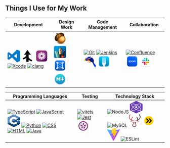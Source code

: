 ## Things I Use for My Work

|**Development**|**Design Work**|**Code Management**|**Collaboration**|
|---|---|---|---|
|<a href="https://code.visualstudio.com/"><img src="https://raw.githubusercontent.com/mike-lischke/mike-lischke/master/images/vscode-logo.svg" title="Visual Studio Code" alt="Visual Studio Code" width="40" height="40" /></a>&nbsp;<a href="https://www.araxis.com/merge/index.en"><img src="https://raw.githubusercontent.com/mike-lischke/mike-lischke/master/images/araxis-merge.jpg" title="Araxis Merge Visual Diff" alt="Araxis Merge" width="40" height="40" /></a>&nbsp;<a href="https://macromates.com/"><img src="https://raw.githubusercontent.com/mike-lischke/mike-lischke/master/images/textmate-logo.png" title="TextMate" alt="TextMate" width="40" height="40" /></a>&nbsp;<a href="https://developer.apple.com/xcode/"><img src="https://cdn.jsdelivr.net/gh/devicons/devicon/icons/xcode/xcode-original.svg" title="Xcode" alt="Xcode" width="40" height="40" /></a>&nbsp;<a href="https://clang.llvm.org/"><img src="https://clangpowertools.com/assets/svg/logoClangPowerTools2.svg" title="clang" alt="clang" width="40" height="40" /></a>|<a href="https://flyingmeat.com/acorn/"><img src="https://raw.githubusercontent.com/mike-lischke/mike-lischke/master/images/acorn-logo.png" title="Acorn Image Editor" alt="Acorn" width="40" height="40" /></a>&nbsp;<a href="https://www.graphic.com/"><img src="https://raw.githubusercontent.com/mike-lischke/mike-lischke/master/images/graphic-logo.svg" title="Graphic.app Vector Image Editor" alt="Graphic.app" width="40" height="40" /></a>&nbsp;<a href="https://xscopeapp.com/"><img src="https://raw.githubusercontent.com/mike-lischke/mike-lischke/master/images/xscope-logo.svg" title="xScope Screen Inspection Tool" alt="xScope" width="40" height="40" /></a>&nbsp;<a href="https://macdown.uranusjr.com/"><img src="https://raw.githubusercontent.com/mike-lischke/mike-lischke/master/images/macdown-logo.png" title="The Open Source Markdown Editor for macOS" alt="MacDown" width="40" height="40" /></a>&nbsp;|<a href="https://git-scm.com/"><img src="https://cdn.jsdelivr.net/gh/devicons/devicon/icons/git/git-original.svg" title="Git Source Code Management" alt="Git" width="40" height="40"/></a>&nbsp;<a href="https://www.jenkins.io/"><img src="https://cdn.jsdelivr.net/gh/devicons/devicon/icons/jenkins/jenkins-line.svg" title="Jenkins Continuous Integration" alt="Jenkins" width="40" height="40"/></a>&nbsp;<a href="https://www.gerritcodereview.com/"><img src="https://raw.githubusercontent.com/mike-lischke/mike-lischke/master/images/gerrit-logo.png" title="Gerrit Code Review" alt="Gerrit" width="40" height="40" /></a>&nbsp;<a href="https://fork.dev/"><img src="https://raw.githubusercontent.com/mike-lischke/mike-lischke/master/images/fork-logo.svg" title="Fork Graphical Git Client" alt="Fork" width="40" height="40" /></a>&nbsp;|<a href="https://www.atlassian.com/software/confluence"><img src="https://cdn.jsdelivr.net/gh/devicons/devicon/icons/confluence/confluence-original.svg" title="Confluence " alt="Confluence" width="40" height="40"/></a>&nbsp;<a href="https://zoom.us/"><img src="https://raw.githubusercontent.com/mike-lischke/mike-lischke/master/images/zoom-logo.svg" title="Zoom Video Conferencing" alt="Zoom" width="40" height="40" /></a>&nbsp;<a href="https://slack.com/"><img src="https://raw.githubusercontent.com/mike-lischke/mike-lischke/master/images/slack-logo.svg" title="Slack Chat Client" alt="Slack" width="40" height="40" /></a>&nbsp;|


|**Programming Languages**|**Testing**|**Technology Stack**|
|---|---|---|
|<a href="https://www.typescriptlang.org/"><img src="https://cdn.jsdelivr.net/gh/devicons/devicon/icons/typescript/typescript-original.svg"  title="TypeScript" alt="TypeScript" width="40" height="40"/></a>&nbsp;<a href="https://developer.mozilla.org/en-US/docs/Web/javascript"><img src="https://cdn.jsdelivr.net/gh/devicons/devicon/icons/javascript/javascript-original.svg"  title="JavaScript" alt="JavaScript" width="40" height="40"/></a>&nbsp;<a href="https://en.wikipedia.org/wiki/C%2B%2B"><img src="https://raw.githubusercontent.com/mike-lischke/mike-lischke/master/images/cpp-logo.svg" title="C++" alt="C++" width="40" height="40"/></a>&nbsp;<a href="https://www.python.org/"><img src="https://cdn.jsdelivr.net/gh/devicons/devicon/icons/python/python-original.svg" title="Python" alt="Python" width="40" height="40"/></a>&nbsp;<a href="https://developer.mozilla.org/en-US/docs/Learn/CSS"><img src="https://cdn.jsdelivr.net/gh/devicons/devicon/icons/css3/css3-original.svg" title="CSS" alt="CSS" width="40" height="40"/></a>&nbsp;<a href="https://developer.mozilla.org/en-US/docs/Learn/HTML"><img src="https://cdn.jsdelivr.net/gh/devicons/devicon/icons/html5/html5-original.svg"  title="HTML" alt="HTML" width="40" height="40"/></a>&nbsp;<a href="https://www.java.com/"><img src="https://cdn.jsdelivr.net/gh/devicons/devicon/icons/java/java-original.svg" title="Java" alt="Java" width="40" height="40" /></a>|<a href="https://vitest.dev"><img src="https://cdn.jsdelivr.net/gh/devicons/devicon@latest/icons/vitest/vitest-original.svg"  title="vitest" alt="vitets" width="40" height="40"/></a>&nbsp;<a href="https://jestjs.io/"><img src="https://cdn.jsdelivr.net/gh/devicons/devicon/icons/jest/jest-plain.svg" title="Jest" alt="Jest" width="40" height="40" /></a>&nbsp;<a href="https://jasmine.github.io/index.html"><img src="https://raw.githubusercontent.com/mike-lischke/mike-lischke/master/images/jasmine-logo.svg" title="Jasmine" alt="Jasmine" width="40" height="40" /></a>|<img src="https://cdn.jsdelivr.net/gh/devicons/devicon/icons/nodejs/nodejs-original-wordmark.svg" title="NodeJS" alt="NodeJS" width="40" height="40"/>&nbsp;<img src="https://raw.githubusercontent.com/mike-lischke/mike-lischke/master/images/preact-logo.svg" title="Preact" alt="Preact" width="40" height="40"/>&nbsp;<img src="https://cdn.jsdelivr.net/gh/devicons/devicon/icons/mysql/mysql-original.svg"  title="MySQL"  alt="MySQL" width="40" height="40"/>&nbsp;<img src="https://raw.githubusercontent.com/mike-lischke/mike-lischke/master/images/antlr-ng.svg" title="ANTLR Next Generation" alt="antlr-ng the parser generator" width="40" height="40"/>&nbsp;<img src="https://raw.githubusercontent.com/mike-lischke/mike-lischke/master/images/esbuild-logo.png" title="esbuild" alt="esbuild" width="40" height="40" />&nbsp;<img src="https://raw.githubusercontent.com/mike-lischke/mike-lischke/master/images/vite-logo.png" title="Vite Frontend Tooling" alt="Vite" width="40" height="40" />&nbsp;<img src="https://cdn.jsdelivr.net/gh/devicons/devicon/icons/eslint/eslint-original.svg" title="ESLint" alt="ESLint" width="40" height="40" />&nbsp; 
